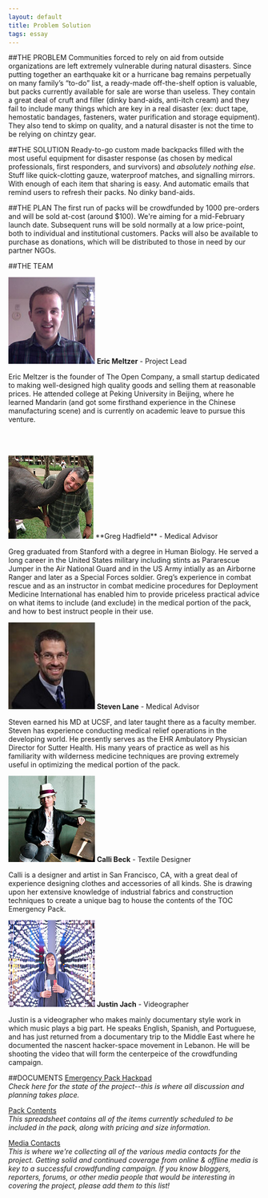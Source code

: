 ```yaml
---
layout: default
title: Problem Solution 
tags: essay
---
```


##THE PROBLEM
Communities forced to rely on aid from outside organizations are left extremely vulnerable during natural disasters. Since putting together an earthquake kit or a hurricane bag remains perpetually on many family’s “to-do” list, a ready-made off-the-shelf option is valuable, but packs currently available for sale are worse than useless. They contain a great deal of cruft and filler (dinky band-aids, anti-itch cream) and they fail to include many things which are key in a real disaster (ex: duct tape, hemostatic bandages, fasteners, water purification and storage equipment). They also tend to skimp on quality, and a natural disaster is not the time to be relying on chintzy gear.


##THE SOLUTION
Ready-to-go custom made backpacks filled with the most useful equipment for disaster response (as chosen by medical professionals, first responders, and survivors) and *absolutely nothing else*. Stuff like quick-clotting gauze, waterproof matches, and signalling mirrors. With enough of each item that sharing is easy. And automatic emails that remind users to refresh their packs. No dinky band-aids.

##THE PLAN
The first run of packs will be crowdfunded by 1000 pre-orders and will be sold at-cost (around $100). We're aiming for a mid-February launch date. Subsequent runs will be sold normally at a low price-point, both to individual and institutional customers. Packs will also be available to purchase as donations, which will be distributed to those in need by our partner NGOs.



##THE TEAM

![Greg Photo](images/eric.jpg)
**Eric Meltzer** - Project Lead  

Eric Meltzer is the founder of The Open Company, a small startup dedicated to making well-designed high quality goods and selling them at reasonable prices. He attended college at Peking University in Beijing, where he learned Mandarin (and got some firsthand experience in the Chinese manufacturing scene) and is currently on academic leave to pursue this venture. 


<img style="padding-top:50px;" src="images/greg.png">
**Greg Hadfield** - Medical Advisor  

Greg graduated from Stanford with a degree in Human Biology. He served a long career in the United States military including stints as Pararescue Jumper in the Air National Guard and in the US  Army intially as an Airborne Ranger and later as a Special Forces soldier. Greg’s experience in combat rescue and as an instructor in combat medicine procedures for Deployment Medicine International has enabled him to provide priceless practical advice on what items to include (and exclude) in the medical portion of the pack, and how to best instruct people in their use.

![Steven Photo](images/steven.jpg)
**Steven Lane** - Medical Advisor   

Steven earned his MD at UCSF, and later taught there as a faculty member. Steven has experience conducting medical relief operations in the developing world. He presently serves as the EHR Ambulatory Physician Director for Sutter Health. His many years of practice as well as his familiarity with wilderness medicine techniques are proving extremely useful in optimizing the medical portion of the pack.

![Calli Photo](images/calli.png)
**Calli Beck** - Textile Designer  

Calli is a designer and artist in San Francisco, CA, with a great deal of experience designing clothes and accessories of all kinds. She is drawing upon her extensive knowledge of industrial fabrics and construction techniques to create a unique bag to house the contents of the TOC Emergency Pack.

![Justin Photo](images/justin.jpg)
**Justin Jach** - Videographer  

Justin is a videographer who makes mainly documentary style work in which music plays a big part. He speaks English, Spanish, and Portuguese, and has just returned from a documentary trip to the Middle East where he documented the nascent hacker-space movement in Lebanon. He will be shooting the video that will form the centerpeice of the crowdfunding campaign.



##DOCUMENTS
[Emergency Pack Hackpad](https://hackpad.com/TOC-Go-Bag-general-discussion-YVa6MoNfMf2)  
*Check here for the state of the project--this is where all discussion and planning takes place.*

[Pack Contents](https://docs.google.com/spreadsheet/ccc?key=0Ar-KaBIsMIZZdE9wTThMMzAwUHdWNnpPenprNlliTnc#gid=0)  
*This spreadsheet contains all of the items currently scheduled to be included in the pack, along with pricing and size information.*

[Media Contacts](https://docs.google.com/spreadsheet/ccc?key=0Ar-KaBIsMIZZdENURzl4OFlhWGJvemJsR3FDb25jcmc#gid=0)  
*This is where we're collecting all of the various media contacts for the project. Getting solid and continued coverage from online & offline media is key to a successful crowdfunding campaign. If you know bloggers, reporters, forums, or other media people that would be interesting in covering the project, please add them to this list!*


